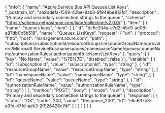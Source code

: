{
  "info": {
    "name": "Azure Service Bus API Queues List Keys",
    "_postman_id": "aa9ddefa-f509-42be-8ab8-9f949be913fd",
    "description": "Primary and secondary connection strings to the queue.",
    "schema": "https://schema.getpostman.com/json/collection/v2.0.0/"
  },
  "item": [
    {
      "name": "queues keys",
      "item": [
        {
          "id": "dc5e204a-e7d2-45c9-ad06-a87db0b5b518",
          "name": "Queues_ListKeys",
          "request": {
            "url": {
              "protocol": "http",
              "host": "management.azure.com",
              "path": [
                "subscriptions/:subscriptionId/resourceGroups/:resourceGroupName/providers/Microsoft.ServiceBus/namespaces/:namespaceName/queues/:queueName/authorizationRules/:authorizationRuleName/ListKeys"
              ],
              "query": [
                {
                  "key": "No Name",
                  "value": "%7B%7D",
                  "disabled": false
                }
              ],
              "variable": [
                {
                  "id": "subscriptionId",
                  "value": "subscriptionId",
                  "type": "string"
                },
                {
                  "id": "resourceGroupName",
                  "value": "resourceGroupName",
                  "type": "string"
                },
                {
                  "id": "namespaceName",
                  "value": "namespaceName",
                  "type": "string"
                },
                {
                  "id": "queueName",
                  "value": "queueName",
                  "type": "string"
                },
                {
                  "id": "authorizationRuleName",
                  "value": "authorizationRuleName",
                  "type": "string"
                }
              ]
            },
            "method": "POST",
            "body": {
              "mode": "raw"
            },
            "description": "Primary and secondary connection strings to the queue"
          },
          "response": [
            {
              "status": "OK",
              "code": 200,
              "name": "Response_200",
              "id": "e6a637b3-a0fe-47fd-aeb3-2f926426c7df"
            }
          ]
        }
      ]
    }
  ]
}